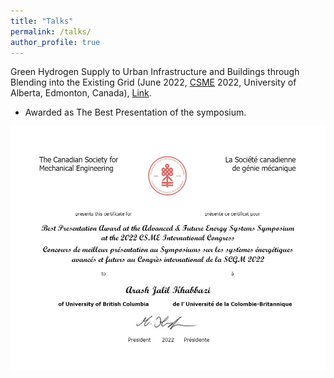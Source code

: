 ```yaml
---
title: "Talks"
permalink: /talks/
author_profile: true
---
```


Green Hydrogen Supply to Urban Infrastructure and Buildings through Blending into the Existing Grid (June 2022, <a href="https://www.csme-scgm.ca/conferences" target="_blank">CSME</a> 2022, University of Alberta, Edmonton, Canada), <a href="https://era.library.ualberta.ca/items/f608e27a-3211-49ab-867b-c399a35c6476" target="_blank">Link</a>.

* Awarded as The Best Presentation of the symposium.

<img title="Certificate" alt="Alt text" src="../files/BestPresentation.jpg">
